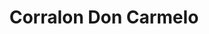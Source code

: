 ---
title: "Corralon Don Carmelo"
url: /san-salvador-de-jujuy/corralon-don-carmelo/
shop: pintura
---